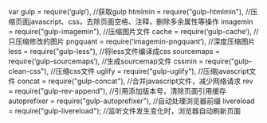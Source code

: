 ﻿var gulp = require(‘gulp‘), //获取gulp
    htmlmin = require("gulp-htmlmin"), //压缩页面javascript、css，去除页面空格、注释，删除多余属性等操作
    imagemin = require("gulp-imagemin"), //压缩图片文件
    cache = require(‘gulp-cache‘), //只压缩修改的图片
    pngquant = require(‘imagemin-pngquant‘), //深度压缩图片
    less = require("gulp-less"), //将less文件编译成css
    sourcemaps = require(‘gulp-sourcemaps‘), //生成sourcemap文件
    cssmin = require("gulp-clean-css"), //压缩css文件
    uglify = require("gulp-uglify"), //压缩javascript文件
    concat = require("gulp-concat"), //合并javascript文件，减少网络请求
    rev = require("gulp-rev-append"), //引用添加版本号，清除页面引用缓存
    autoprefixer = require("gulp-autoprefixer"), //自动处理浏览器前缀
    livereload = require("gulp-livereload"); //监听文件发生变化时，浏览器自动刷新页面